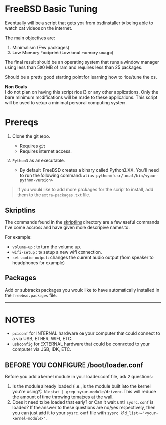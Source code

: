 # FreeBSD Basic Tuning
Eventually will be a script that gets you from bsdinstaller to 
being able to watch cat videos on the internet.

The main objectives are:
1. Minimalism (Few packages)
2. Low Memory Footprint (Low total memory usage)


The final result should be an operating system that runs a
window manager using less than 500 MB of ram and requires
less than 25 packages.

Should be a pretty good starting point for learning how to 
rice/tune the os.

**Non Goals**  
I do not plan on having this script rice i3 or any other
applications. Only the bare minimum modifications will be
made to these applications. This script will be used to
setup a minimal personal computing system.

# Prereqs
1) Clone the git repo.
	- Requires `git`
	- Requires internet access.

2) `Python3` as an executable. 
	- By default, FreeBSD creates a binary called Python3.XX. 
	  You'll need to run the following command:
   	  `alias python='usr/local/bin/<your-python-version>`

> If you would like to add more packages for the script to install,
> add them to the `extra-packages.txt` file.


## Skriptlins
The commands found in the [skriptlins](./skriptlins) directory are
a few useful commands I've come accross and have given more 
descripive names to.

For example:
- `volume-up`       : to turn the volume up.
- `wifi-setup`      : to setup a new wifi connection.
- `set-audio-output`: changes the current audio output (from speaker
  to headphones for example)

## Packages
Add or subtracks packages you would like to have automatically installed
in the `freebsd.packages` file.

---

# NOTES
- `pciconf` for INTERNAL hardware on your computer that could connect to a via 
   USB, ETHER, WIFI, ETC.
- `usbconfig` for EXTERNAL hardware that could be connected to your computer via 
   USB, IDK, ETC.


## BEFORE YOU CONFIGURE /boot/loader.conf
Before you add a kernel module in your loader.conf file, ask 2 questions:
1. Is the module already loaded (i.e., is the module built into the kernel you're
   using?): `kldstat | grep <your-module/driver>`. This will reduce the amount
   of time throwing tomatoes at the wall.
2. Does it need to be loaded that early? or Can it wait until `sysrc.conf` is
   loaded? If the answer to these questions are no/yes respectively, then you 
   can just add it to your `sysrc.conf` file with 
   `sysrc kld_list+="<your-kernel-module>"`.

